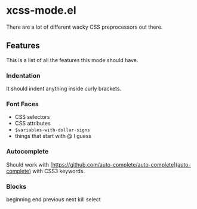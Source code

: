 # xcss-mode.el

There are a lot of different wacky CSS preprocessors out there.

## Features
This is a list of all the features this mode should have.

### Indentation
It should indent anything inside curly brackets.

### Font Faces
- CSS selectors
- CSS attributes
- `$variables-with-dollar-signs`
- things that start with @ I guess

### Autocomplete
Should work with [https://github.com/auto-complete/auto-complete](auto-complete) with CSS3 keywords.

### Blocks
beginning
end
previous
next
kill
select

